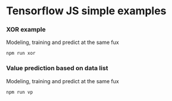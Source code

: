 # Tensorflow JS simple examples

### XOR example

Modeling, training and predict at the same fux

```
npm run xor
```

### Value prediction based on data list

Modeling, training and predict at the same fux

```
npm run vp
```